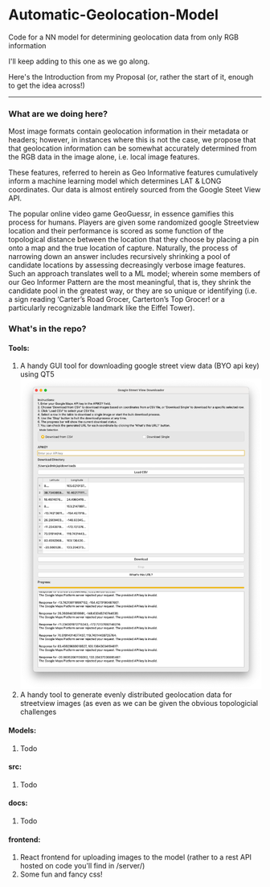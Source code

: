 # Automatic-Geolocation-Model
 Code for a NN model for determining geolocation data from only RGB information



I'll keep adding to this one as we go along.


Here's the Introduction from my Proposal (or, rather the start of it, enough to get the idea across!)

---



### What are we doing here?
 Most image formats contain geolocation information in their metadata or headers; however, in instances where this is not the case, we propose that that geolocation information can be somewhat accurately determined from the RGB data in the image alone, i.e. local image features.

These features, referred to herein as Geo Informative features cumulatively inform a machine learning model which determines LAT & LONG coordinates.  Our data is almost entirely sourced from the Google Steet View API.

The popular online video game GeoGuessr, in essence gamifies this process for humans. Players are given some randomized google Streetview location and their performance is scored as some function of the topological distance between the location that they choose by placing a pin onto a map and the true location of capture. Naturally, the process of narrowing down an answer includes recursively shrinking a pool of candidate locations by assessing decreasingly verbose image features. Such an approach translates well to a ML model; wherein some members of our Geo Informer Pattern are the most meaningful, that is, they shrink the candidate pool in the greatest way, or they are so unique or identifying (i.e. a sign reading ‘Carter’s Road Grocer, Carterton’s Top Grocer! or a particularly recognizable landmark like the Eiffel Tower).



### What's in the repo?

#### Tools:
 1. A handy GUI tool for downloading google street view data (BYO api key) using QT5
![gui_tool](./docs/gitembeds/tool_dler_gui.png)
 2. A handy tool to generate evenly distributed geolocation data for streetview images (as even as we can be given the obvious topologicial challenges





#### Models:
 1. Todo

#### src:
 1. Todo

#### docs:
 1. Todo





#### frontend:
 1. React frontend for uploading images to the model (rather to a rest API hosted on code you'll find in /server/)
 2. Some fun and fancy css!

